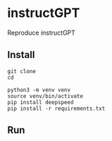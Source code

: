 # instructGPT
Reproduce instructGPT

## Install
```
git clone 
cd

python3 -m venv venv
source venv/bin/activate
pip install deepspeed
pip install -r requirements.txt
```

## Run
